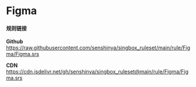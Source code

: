 # Figma

#### 规则链接

**Github**
https://raw.githubusercontent.com/senshinya/singbox_ruleset/main/rule/Figma/Figma.srs

**CDN**
https://cdn.jsdelivr.net/gh/senshinya/singbox_ruleset@main/rule/Figma/Figma.srs
